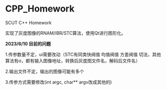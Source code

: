# CPP_Homework
SCUT C++ Homework 

实现了灰度图像的RNAM/IBR/STC算法，使用Qt进行图形化。



**2023/6/10 目前的问题**

1.传参数量不定，ui需要改动（STC有同类快阀值 均值阀值 方差阀值 切法，其他算法有σ，都有输入图像地址，转换后灰度图文件名，解码后文件名）

2.输出文件不定，输出的图像可能有多个

3.传参方式需要修改(int argc, char** argv改成其他的)
